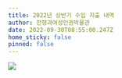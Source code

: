 ```yaml
---
title: 2022년 상반기 수입 지출 내역
author: 전쟁과여성인권박물관
date: 2022-09-30T08:55:00.247Z
home_sticky: false
pinned: false
---
```

![](/img/2022년-박물관-상반기-수입-지출내역.jpg)